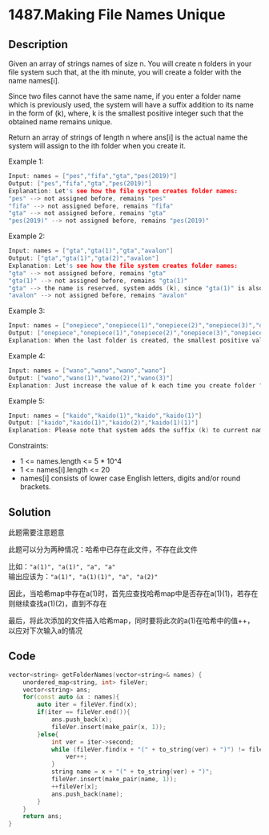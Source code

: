 # 1487.Making File Names Unique

## Description
Given an array of strings names of size n. You will create n folders in your file system such that, at the ith minute, you will create a folder with the name names[i].

Since two files cannot have the same name, if you enter a folder name which is previously used, the system will have a suffix addition to its name in the form of (k), where, k is the smallest positive integer such that the obtained name remains unique.

Return an array of strings of length n where ans[i] is the actual name the system will assign to the ith folder when you create it.

Example 1:
```C
Input: names = ["pes","fifa","gta","pes(2019)"]
Output: ["pes","fifa","gta","pes(2019)"]
Explanation: Let's see how the file system creates folder names:
"pes" --> not assigned before, remains "pes"
"fifa" --> not assigned before, remains "fifa"
"gta" --> not assigned before, remains "gta"
"pes(2019)" --> not assigned before, remains "pes(2019)"
```
Example 2:
```C
Input: names = ["gta","gta(1)","gta","avalon"]
Output: ["gta","gta(1)","gta(2)","avalon"]
Explanation: Let's see how the file system creates folder names:
"gta" --> not assigned before, remains "gta"
"gta(1)" --> not assigned before, remains "gta(1)"
"gta" --> the name is reserved, system adds (k), since "gta(1)" is also reserved, systems put k = 2. it becomes "gta(2)"
"avalon" --> not assigned before, remains "avalon"
```
Example 3:
```C
Input: names = ["onepiece","onepiece(1)","onepiece(2)","onepiece(3)","onepiece"]
Output: ["onepiece","onepiece(1)","onepiece(2)","onepiece(3)","onepiece(4)"]
Explanation: When the last folder is created, the smallest positive valid k is 4, and it becomes "onepiece(4)".
```
Example 4:
```C
Input: names = ["wano","wano","wano","wano"]
Output: ["wano","wano(1)","wano(2)","wano(3)"]
Explanation: Just increase the value of k each time you create folder "wano".
```
Example 5:
```C
Input: names = ["kaido","kaido(1)","kaido","kaido(1)"]
Output: ["kaido","kaido(1)","kaido(2)","kaido(1)(1)"]
Explanation: Please note that system adds the suffix (k) to current name even it contained the same suffix before.
```

Constraints:

- 1 <= names.length <= 5 * 10^4
- 1 <= names[i].length <= 20
- names[i] consists of lower case English letters, digits and/or round brackets.

## Solution

此题需要注意题意

此题可以分为两种情况：哈希中已存在此文件，不存在此文件

比如：`"a(1)", "a(1)", "a", "a"`  
输出应该为：`"a(1)", "a(1)(1)", "a", "a(2)"`

因此，当哈希map中存在a(1)时，首先应查找哈希map中是否存在a(1)(1)，若存在则继续查找a(1)(2)，直到不存在

最后，将此次添加的文件插入哈希map，同时要将此次的a(1)在哈希中的值++，以应对下次输入a的情况

## Code
```c++
vector<string> getFolderNames(vector<string>& names) {
    unordered_map<string, int> fileVer;
    vector<string> ans;
    for(const auto &x : names){
        auto iter = fileVer.find(x);
        if(iter == fileVer.end()){
            ans.push_back(x);
            fileVer.insert(make_pair(x, 1));
        }else{
            int ver = iter->second;
            while (fileVer.find(x + "(" + to_string(ver) + ")") != fileVer.end()){
                ver++;
            }
            string name = x + "(" + to_string(ver) + ")";
            fileVer.insert(make_pair(name, 1));
            ++fileVer[x];
            ans.push_back(name);
        }
    }
    return ans;
}
```